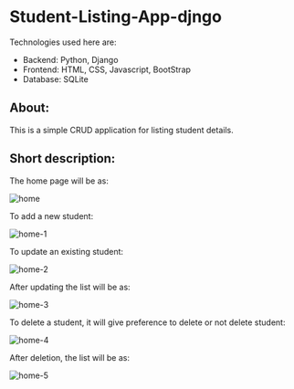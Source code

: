 # Student-Listing-App-djngo

Technologies used here are:
* Backend: Python, Django
* Frontend: HTML, CSS, Javascript, BootStrap
* Database: SQLite

About:
-------
This is a simple CRUD application for listing student details.

Short description:
-------------------
The home page will be as:


![home](https://github.com/user-attachments/assets/7abc1502-822a-44a3-a9a5-a25a2f0db291)

To add a new student:


![home-1](https://github.com/user-attachments/assets/c408c29a-d7c3-4050-ab79-324f2f748262)

To update an existing student:


![home-2](https://github.com/user-attachments/assets/c5b1ffb6-b186-489a-a413-9329355459f7)

After updating the list will be as:


![home-3](https://github.com/user-attachments/assets/2e79ce0c-2df4-482e-9692-ac2c2268cbde)

To delete a student, it will give preference to delete or not delete student:


![home-4](https://github.com/user-attachments/assets/7c6a1fb3-0fc9-41e7-9a95-3919dfc927a7)

After deletion, the list will be as:


![home-5](https://github.com/user-attachments/assets/0ce2539d-29b3-4e4a-a520-7199496daa47)



